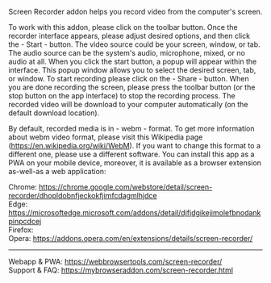 Screen Recorder addon helps you record video from the computer's screen.

To work with this addon, please click on the toolbar button. Once the recorder interface appears, please adjust desired options, and then click the - Start - button. The video source could be your screen, window, or tab. The audio source can be the system's audio, microphone, mixed, or no audio at all. When you click the start button, a popup will appear within the interface. This popup window allows you to select the desired screen, tab, or window. To start recording please click on the - Share - button. When you are done recording the screen, please press the toolbar button (or the stop button on the app interface) to stop the recording process. The recorded video will be download to your computer automatically (on the default download location).

By default, recorded media is in - webm - format. To get more information about webm video format, please visit this Wikipedia page (https://en.wikipedia.org/wiki/WebM). If you want to change this format to a different one, please use a different software. You can install this app as a PWA on your mobile device, moreover, it is available as a browser extension as-well-as a web application:  

Chrome: https://chrome.google.com/webstore/detail/screen-recorder/dhopldobnfjeckokfjimfcdagmlhjdce  
Edge: https://microsoftedge.microsoft.com/addons/detail/djfjdgikejimolefbnodankpinpcdcej  
Firefox:  
Opera: https://addons.opera.com/en/extensions/details/screen-recorder/  

-----------------------

Webapp & PWA: https://webbrowsertools.com/screen-recorder/  
Support & FAQ: https://mybrowseraddon.com/screen-recorder.html  
